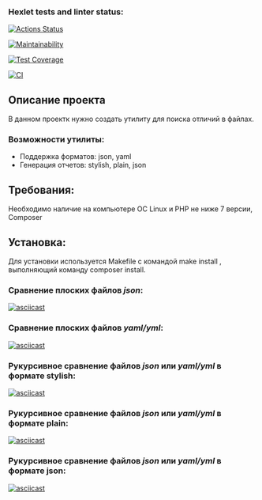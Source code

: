 ### Hexlet tests and linter status:
[![Actions Status](https://github.com/CheshirSmil/php-project-lvl2/workflows/hexlet-check/badge.svg)](https://github.com/CheshirSmil/php-project-lvl2/actions)

[![Maintainability](https://api.codeclimate.com/v1/badges/ae74513610ee0ddec792/maintainability)](https://codeclimate.com/github/CheshirSmil/php-project-lvl2/maintainability)

[![Test Coverage](https://api.codeclimate.com/v1/badges/ae74513610ee0ddec792/test_coverage)](https://codeclimate.com/github/CheshirSmil/php-project-lvl2/test_coverage)

[![CI](https://github.com/CheshirSmil/php-project-lvl2/actions/workflows/lint.yml/badge.svg)](https://github.com/CheshirSmil/php-project-lvl2/actions/workflows/lint.yml)

## Описание проекта
В данном проектк нужно создать утилиту для поиска отличий в файлах.

### Возможности утилиты:
* Поддержка форматов: json, yaml
* Генерация отчетов: stylish, plain, json

## Требования:

Необходимо наличие на компьютере ОС Linux и PHP не ниже 7 версии, Composer

## Установка:

Для установки используется Makefile с командой make install , выполняющий команду composer install.

### Сравнение плоских файлов _json_:

[![asciicast](https://asciinema.org/a/520479.svg)](https://asciinema.org/a/520479)

### Сравнение плоских файлов _yaml/yml_:

[![asciicast](https://asciinema.org/a/520869.svg)](https://asciinema.org/a/520869)

### Рукурсивное сравнение файлов _json_ или _yaml/yml_ в формате stylish:

[![asciicast](https://asciinema.org/a/521589.svg)](https://asciinema.org/a/521589)

### Рукурсивное сравнение файлов _json_ или _yaml/yml_ в формате plain:

[![asciicast](https://asciinema.org/a/521969.svg)](https://asciinema.org/a/521969)

### Рукурсивное сравнение файлов _json_ или _yaml/yml_ в формате json:

[![asciicast](https://asciinema.org/a/521975.svg)](https://asciinema.org/a/521975)
